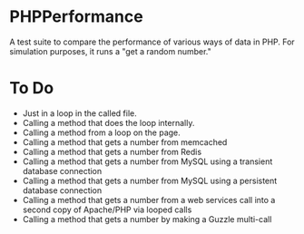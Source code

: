 # PHPPerformance
A test suite to compare the performance of various ways of data in PHP.
For simulation purposes, it runs a "get a random number."



# To Do

- Just in a loop in the called file.
- Calling a method that does the loop internally.
- Calling a method from a loop on the page.
- Calling a method that gets a number from memcached
- Calling a method that gets a number from Redis
- Calling a method that gets a number from MySQL using a transient database connection
- Calling a method that gets a number from MySQL using a persistent database connection
- Calling a method that gets a number from a web services call into a second copy of Apache/PHP via looped calls
- Calling a method that gets a number by making a Guzzle multi-call
